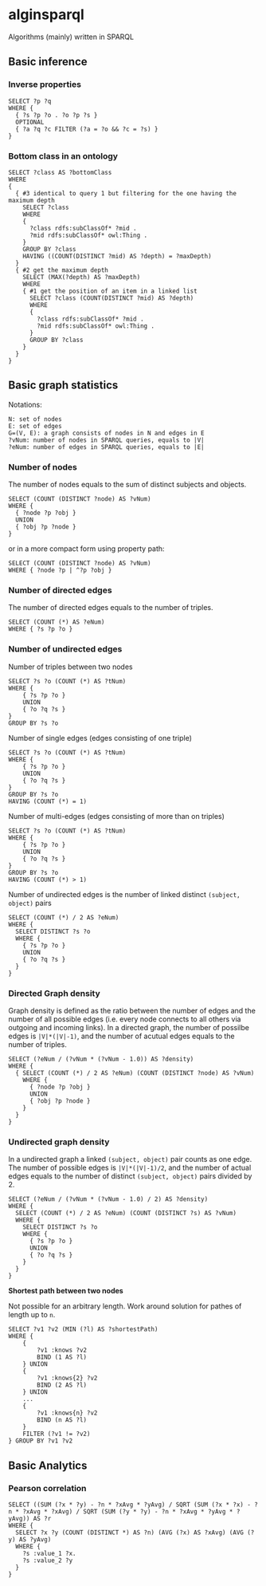 # alginsparql
Algorithms (mainly) written in SPARQL

## Basic inference

### Inverse properties

    SELECT ?p ?q
    WHERE {
      { ?s ?p ?o . ?o ?p ?s }
      OPTIONAL
      { ?a ?q ?c FILTER (?a = ?o && ?c = ?s) }
    }

### Bottom class in an ontology

    SELECT ?class AS ?bottomClass
    WHERE
    {
      { #3 identical to query 1 but filtering for the one having the maximum depth
        SELECT ?class
        WHERE
        {
          ?class rdfs:subClassOf* ?mid .
          ?mid rdfs:subClassOf* owl:Thing .
        }
        GROUP BY ?class
        HAVING ((COUNT(DISTINCT ?mid) AS ?depth) = ?maxDepth)
      }
      { #2 get the maximum depth
        SELECT (MAX(?depth) AS ?maxDepth)
        WHERE
        { #1 get the position of an item in a linked list
          SELECT ?class (COUNT(DISTINCT ?mid) AS ?depth)
          WHERE
          {
            ?class rdfs:subClassOf* ?mid .
            ?mid rdfs:subClassOf* owl:Thing .
          }
          GROUP BY ?class
        }
      }
    }

## Basic graph statistics

Notations:

    N: set of nodes
    E: set of edges
    G=(V, E): a graph consists of nodes in N and edges in E
    ?vNum: number of nodes in SPARQL queries, equals to |V|
    ?eNum: number of edges in SPARQL queries, equals to |E|

### Number of nodes

The number of nodes equals to the sum of distinct subjects and objects.

    SELECT (COUNT (DISTINCT ?node) AS ?vNum)
    WHERE {
      { ?node ?p ?obj }
      UNION
      { ?obj ?p ?node }
    }

or in a more compact form using property path:

    SELECT (COUNT (DISTINCT ?node) AS ?vNum)
    WHERE { ?node ?p | ^?p ?obj }

### Number of directed edges

The number of directed edges equals to the number of triples.

    SELECT (COUNT (*) AS ?eNum)
    WHERE { ?s ?p ?o }

### Number of undirected edges

Number of triples between two nodes

    SELECT ?s ?o (COUNT (*) AS ?tNum)
    WHERE {
        { ?s ?p ?o }
        UNION
        { ?o ?q ?s }
    }
    GROUP BY ?s ?o

Number of single edges (edges consisting of one triple)

    SELECT ?s ?o (COUNT (*) AS ?tNum)
    WHERE {
        { ?s ?p ?o }
        UNION
        { ?o ?q ?s }
    }
    GROUP BY ?s ?o
    HAVING (COUNT (*) = 1)

Number of multi-edges (edges consisting of more than on triples)

    SELECT ?s ?o (COUNT (*) AS ?tNum)
    WHERE {
        { ?s ?p ?o }
        UNION
        { ?o ?q ?s }
    }
    GROUP BY ?s ?o
    HAVING (COUNT (*) > 1)

Number of undirected edges is the number of linked distinct `(subject, object)` pairs

    SELECT (COUNT (*) / 2 AS ?eNum)
    WHERE {
      SELECT DISTINCT ?s ?o
      WHERE {
        { ?s ?p ?o }
        UNION
        { ?o ?q ?s }
      }
    }

### Directed Graph density

Graph density is defined as the ratio between the number of edges and the number of all possible edges (i.e. every node connects to all others via outgoing and incoming links). In a directed graph, the number of possilbe edges is `|V|*(|V|-1)`, and the number of acutual edges equals to the number of triples.

    SELECT (?eNum / (?vNum * (?vNum - 1.0)) AS ?density)
    WHERE {
      { SELECT (COUNT (*) / 2 AS ?eNum) (COUNT (DISTINCT ?node) AS ?vNum)
        WHERE {
          { ?node ?p ?obj }
          UNION
          { ?obj ?p ?node }
        }
      }
    }

### Undirected graph density
In a undirected graph a linked `(subject, object)` pair counts as one edge. The number of possible edges is `|V|*(|V|-1)/2`, and the number of actual edges equals to the number of distinct `(subject, object)` pairs divided by 2.

    SELECT (?eNum / (?vNum * (?vNum - 1.0) / 2) AS ?density)
    WHERE {
      SELECT (COUNT (*) / 2 AS ?eNum) (COUNT (DISTINCT ?s) AS ?vNum)
      WHERE {
        SELECT DISTINCT ?s ?o
        WHERE {
          { ?s ?p ?o }
          UNION
          { ?o ?q ?s }
        }
      }
    }


**Shortest path between two nodes**

Not possible for an arbitrary length.
Work around solution for pathes of length up to `n`.

    SELECT ?v1 ?v2 (MIN (?l) AS ?shortestPath)
    WHERE {
        {
            ?v1 :knows ?v2
            BIND (1 AS ?l)
        } UNION
        {
            ?v1 :knows{2} ?v2
            BIND (2 AS ?l)
        } UNION
        ...
        {
            ?v1 :knows{n} ?v2
            BIND (n AS ?l)
        }  
        FILTER (?v1 != ?v2)
    } GROUP BY ?v1 ?v2



## Basic Analytics

### Pearson correlation

    SELECT ((SUM (?x * ?y) - ?n * ?xAvg * ?yAvg) / SQRT (SUM (?x * ?x) - ?n * ?xAvg * ?xAvg) / SQRT (SUM (?y * ?y) - ?n * ?xAvg * ?yAvg * ?yAvg)) AS ?r
    WHERE {
      SELECT ?x ?y (COUNT (DISTINCT *) AS ?n) (AVG (?x) AS ?xAvg) (AVG (?y) AS ?yAvg)
      WHERE {
        ?s :value_1 ?x.
        ?s :value_2 ?y
      }    
    }
